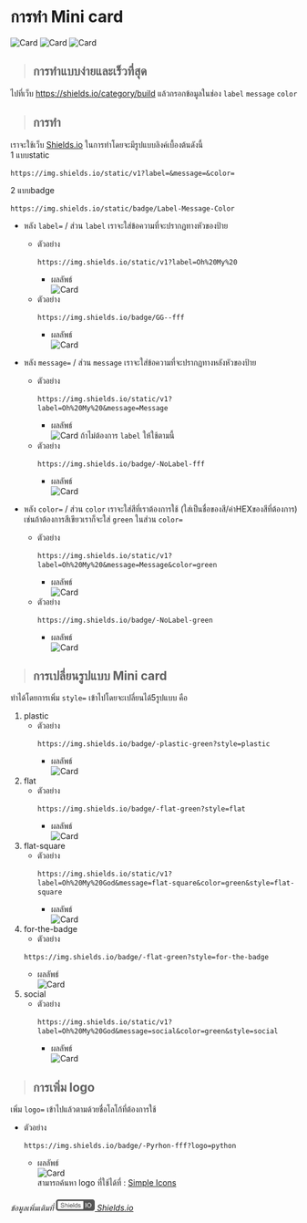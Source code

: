 # การทำ Mini card
![Card](https://camo.githubusercontent.com/cb03632a6ba62c08040cb0738d5dc17eb927daeacff1f1d2668a74a7f976d709/68747470733a2f2f696d672e736869656c64732e696f2f62616467652f426f737a475465632d6666666666663f7374796c653d666c6174266c6f676f3d676974687562266c6f676f436f6c6f723d303030)
![Card](https://img.shields.io/badge/HTML-ffffff?style=flat&logo=html5&logoColor=E34F26)
![Card](https://img.shields.io/badge/CSS-ffffff?style=flat&logo=css3&logoColor=1572B6)
> ## การทำแบบง่ายและเร็วที่สุด
  ไปที่เว็บ https://shields.io/category/build แล้วกรอกข้อมูลในช่อง ```label``` ```message``` ```color```


> ## การทำ
  เราจะใช้เว็บ [Shields.io](https://shields.io/) ในการทำโดยจะมีรูปแบบลิงค์เบื้องต้นดังนี้ <br>
  1 แบบstatic
  ```
  https://img.shields.io/static/v1?label=&message=&color=
  ```
  2 แบบbadge
  ```
  https://img.shields.io/static/badge/Label-Message-Color
  ```
  + หลัง ```label=``` / ส่วน ```label``` เราจะใส่ข้อความที่จะปรากฏทางหัวของป้าย
    + ตัวอย่าง
      ```
      https://img.shields.io/static/v1?label=Oh%20My%20
      ```
      + ผลลัพธ์ <br>
        ![Card](https://img.shields.io/static/v1?label=Oh%20My%20)
    + ตัวอย่าง
      ```
      https://img.shields.io/badge/GG--fff
      ```
      + ผลลัพธ์ <br>
        ![Card](https://img.shields.io/badge/GG--fff)

  + หลัง ```message=``` / ส่วน ```message``` เราจะใส่ข้อความที่จะปรากฏทางหลังหัวของป้าย
    + ตัวอย่าง
      ```
      https://img.shields.io/static/v1?label=Oh%20My%20&message=Message
      ```
      + ผลลัพธ์ <br>
        ![Card](https://img.shields.io/static/v1?label=Oh%20My%20&message=Message)
    ถ้าไม่ต้องการ ```label``` ให้ใช้ตามนี้
    + ตัวอย่าง
      ```
      https://img.shields.io/badge/-NoLabel-fff
      ```
      + ผลลัพธ์ <br>
        ![Card](https://img.shields.io/badge/-NoLabel-fff) 
       
  + หลัง ```color=``` / ส่วน ```color``` เราจะใส่สีที่เราต้องการใช้ (ใส่เป็นชื่อของสี/ค่าHEXของสีที่ต้องการ) เช่นถ้าต้องการสีเขียวเราก็จะใส่ ```green``` ในส่วน ```color=```
    + ตัวอย่าง
      ```
      https://img.shields.io/static/v1?label=Oh%20My%20&message=Message&color=green
      ```
      + ผลลัพธ์ <br>
        ![Card](https://img.shields.io/static/v1?label=Oh%20My%20&message=Message&color=green)
    + ตัวอย่าง
      ```
      https://img.shields.io/badge/-NoLabel-green
      ```
      + ผลลัพธ์ <br>
        ![Card](https://img.shields.io/badge/-NoLabel-green)
      
      

> ## การเปลี่ยนรูปแบบ Mini card
  ทำได้โดยการเพิ่ม  ```style=``` เข้าไปโดยจะเปลี่ยนได้5รูปแบบ คือ
  1. plastic
     + ตัวอย่าง
       ```
       https://img.shields.io/badge/-plastic-green?style=plastic
       ```
       + ผลลัพธ์ <br>
         ![Card](https://img.shields.io/badge/-plastic-green?style=plastic)
  2. flat
     + ตัวอย่าง
       ```
       https://img.shields.io/badge/-flat-green?style=flat
       ```
       + ผลลัพธ์ <br>
         ![Card](https://img.shields.io/badge/-flat-green?style=flat)
  3. flat-square
     + ตัวอย่าง
        ```
        https://img.shields.io/static/v1?label=Oh%20My%20God&message=flat-square&color=green&style=flat-square
        ```
        + ผลลัพธ์ <br>
          ![Card](https://img.shields.io/static/v1?label=Oh%20My%20God&message=flat-square&color=green&style=flat-square)
  4. for-the-badge
      + ตัวอย่าง
      ```
      https://img.shields.io/badge/-flat-green?style=for-the-badge
      ```
        + ผลลัพธ์ <br>
          ![Card](https://img.shields.io/badge/-for%20the%20badge-green?style=for-the-badge)
  5. social
     + ตัวอย่าง
        ```
        https://img.shields.io/static/v1?label=Oh%20My%20God&message=social&color=green&style=social
        ```
        + ผลลัพธ์ <br>
          ![Card](https://img.shields.io/static/v1?label=Oh%20My%20God&message=social&color=green&style=social)

  
> ## การเพิ่ม logo 
   เพิ่ม  ```logo=``` เข้าไปแล้วตามด้วยชื่อโลโก้ที่ต้องการใช้
   + ตัวอย่าง
     ```
     https://img.shields.io/badge/-Pyrhon-fff?logo=python
     ```
     + ผลลัพธ์ <br>
       ![Card](https://img.shields.io/badge/-Pyrhon-fff?logo=python) <br>
     สามารถค้นหา logo ที่ใช้ได้ที่ : [Simple Icons](https://simpleicons.org/)
  
  
###### ข้อมูลเพิ่มเติมที่ [<img height="20px" src="https://raw.githubusercontent.com/badges/shields/master/readme-logo.svg" /> Shields.io](https://shields.io/)
  
  
  
